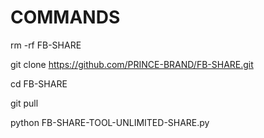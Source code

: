 # COMMANDS

rm -rf FB-SHARE

git clone https://github.com/PRINCE-BRAND/FB-SHARE.git

cd FB-SHARE

git pull

python FB-SHARE-TOOL-UNLIMITED-SHARE.py
